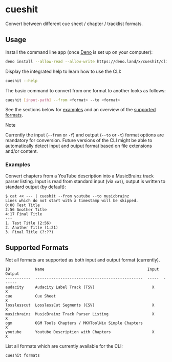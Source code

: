 # cueshit

Convert between different cue sheet / chapter / tracklist formats.

## Usage

Install the command line app (once [Deno] is set up on your computer):

```sh
deno install --allow-read --allow-write https://deno.land/x/cueshit/cli.ts
```

Display the integrated help to learn how to use the CLI:

```sh
cueshit --help
```

The basic command to convert from one format to another looks as follows:

```sh
cueshit [input-path] --from <format> --to <format>
```

See the sections below for [examples](#examples) and an overview of the [supported formats](#supported-formats).

> [!NOTE]
> Currently the input (`--from` or `-f`) and output (`--to` or `-t`) format options are mandatory for conversion.
> Future versions of the CLI might be able to automatically detect input and output format based on file extensions and/or content.

### Examples

Convert chapters from a YouTube description into a MusicBrainz track parser listing.
Input is read from standard input (via `cat`), output is written to standard output (by default):

```
$ cat << --- | cueshit --from youtube --to musicbrainz
Lines which do not start with a timestamp will be skipped.
0:00 Test Title
2:56 Another Title
4:17 Final Title
---
1. Test Title (2:56)
2. Another Title (1:21)
3. Final Title (?:??)
```

## Supported Formats

Not all formats are supported as both input and output format (currently).

```
ID           Name                                             Input  Output
-----------  -----------------------------------------------  -----  ------
audacity     Audacity Label Track (TSV)                         X      X   
cue          Cue Sheet                                                 X   
losslesscut  LosslessCut Segments (CSV)                         X      X
musicbrainz  MusicBrainz Track Parser Listing                   X      X
ogm          OGM Tools Chapters / MKVToolNix Simple Chapters           X
youtube      Youtube Description with Chapters                  X      X
```

List all formats which are currently available for the CLI:

```sh
cueshit formats
```

[Deno]: https://deno.com/

